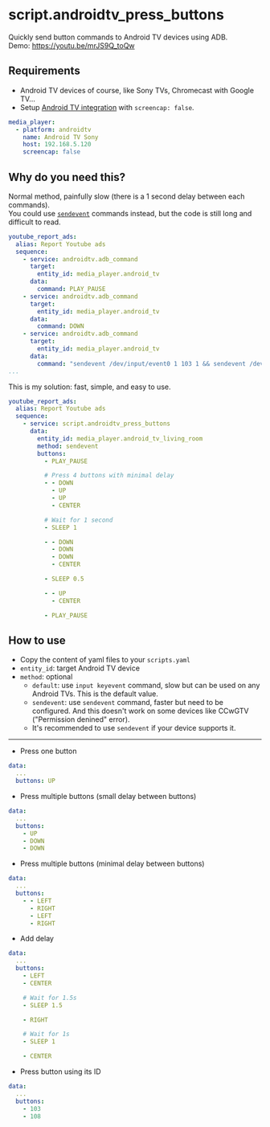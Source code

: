 # script.androidtv_press_buttons
Quickly send button commands to Android TV devices using ADB.  
Demo: https://youtu.be/mrJS9Q_toQw  
  
  
## Requirements
- Android TV devices of course, like Sony TVs, Chromecast with Google TV...  
- Setup [Android TV integration](https://www.home-assistant.io/integrations/androidtv/) with `screencap: false`.
```yaml
media_player:
  - platform: androidtv
    name: Android TV Sony
    host: 192.168.5.120
    screencap: false
```
  
## Why do you need this?

Normal method, painfully slow (there is a 1 second delay between each commands).  
You could use [`sendevent`](https://www.home-assistant.io/integrations/androidtv/#androidtvlearn_sendevent-for-faster-adb-commands) commands instead, but the code is still long and difficult to read.

```yaml
youtube_report_ads:
  alias: Report Youtube ads
  sequence:
    - service: androidtv.adb_command
      target:
        entity_id: media_player.android_tv
      data:
        command: PLAY_PAUSE
    - service: androidtv.adb_command
      target:
        entity_id: media_player.android_tv
      data:
        command: DOWN
    - service: androidtv.adb_command
      target:
        entity_id: media_player.android_tv
      data:
        command: "sendevent /dev/input/event0 1 103 1 && sendevent /dev/input/event0 1 103 0 && sendevent /dev/input/event0 0 0 0"
...
```
This is my solution: fast, simple, and easy to use.
  
```yaml
youtube_report_ads:
  alias: Report Youtube ads
  sequence:
    - service: script.androidtv_press_buttons
      data:
        entity_id: media_player.android_tv_living_room
        method: sendevent
        buttons:
          - PLAY_PAUSE

          # Press 4 buttons with minimal delay
          - - DOWN
            - UP
            - UP
            - CENTER

          # Wait for 1 second
          - SLEEP 1

          - - DOWN
            - DOWN
            - DOWN
            - CENTER

          - SLEEP 0.5

          - - UP
            - CENTER

          - PLAY_PAUSE
```

## How to use

- Copy the content of yaml files to your `scripts.yaml`
- `entity_id`: target Android TV device
- `method`: optional
  * `default`: use `input keyevent` command, slow but can be used on any Android TVs. This is the default value.
  * `sendevent`: use `sendevent` command, faster but need to be configured. And this doesn't work on some devices like CCwGTV ("Permission denined" error).
  * It's recommended to use `sendevent` if your device supports it.
---

- Press one button
```yaml
data:
  ...
  buttons: UP
```
  
- Press multiple buttons (small delay between buttons)
```yaml
data:
  ...
  buttons:
    - UP
    - DOWN
    - DOWN
```

- Press multiple buttons (minimal delay between buttons)  
```yaml
data:
  ...
  buttons:
    - - LEFT
      - RIGHT
      - LEFT
      - RIGHT
```
  
- Add delay
```yaml
data:
  ...
  buttons:
    - LEFT
    - CENTER

    # Wait for 1.5s
    - SLEEP 1.5

    - RIGHT

    # Wait for 1s
    - SLEEP 1

    - CENTER
```

- Press button using its ID
```yaml
data:
  ...
  buttons:
    - 103
    - 108
```
